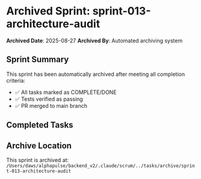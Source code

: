 # Archived Sprint: sprint-013-architecture-audit

**Archived Date**: 2025-08-27
**Archived By**: Automated archiving system

## Sprint Summary
This sprint has been automatically archived after meeting all completion criteria:
- ✅ All tasks marked as COMPLETE/DONE
- ✅ Tests verified as passing
- ✅ PR merged to main branch

## Completed Tasks

## Archive Location
This sprint is archived at: `/Users/daws/alphapulse/backend_v2/.claude/scrum/../tasks/archive/sprint-013-architecture-audit`

